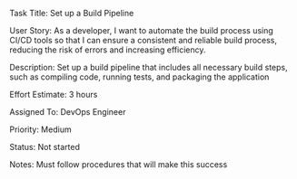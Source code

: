 Task Title: Set up a Build Pipeline

User Story: As a developer, I want to automate the build process using CI/CD tools so that I can ensure a consistent and 
reliable build process, reducing the risk of errors and increasing efficiency.

Description: Set up a build pipeline that includes all necessary build steps, such as compiling code, running tests, and 
packaging the application

Effort Estimate: 3 hours

Assigned To: DevOps Engineer

Priority: Medium 

Status: Not started

Notes: Must follow procedures that will make this success